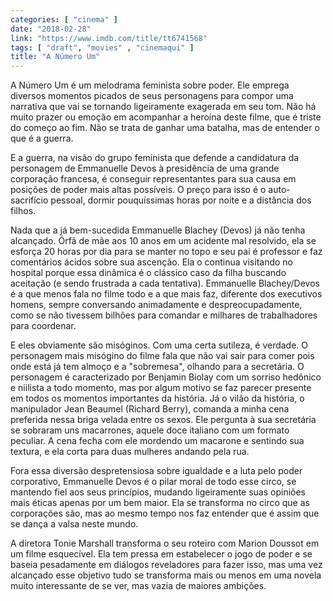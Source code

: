 ```yaml
---
categories: [ "cinema" ]
date: "2018-02-28"
link: "https://www.imdb.com/title/tt6741568"
tags: [ "draft", "movies" , "cinemaqui" ]
title: "A Número Um"
---
```

A Número Um é um melodrama feminista sobre poder. Ele emprega diversos momentos picados de seus personagens para compor uma narrativa que vai se tornando ligeiramente exagerada em seu tom. Não há muito prazer ou emoção em acompanhar a heroína deste filme, que é triste do começo ao fim. Não se trata de ganhar uma batalha, mas de entender o que é a guerra.

E a guerra, na visão do grupo feminista que defende a candidatura da personagem de Emmanuelle Devos à presidência de uma grande corporação francesa, é conseguir representantes para sua causa em posições de poder mais altas possíveis. O preço para isso é o auto-sacrifício pessoal, dormir pouquíssimas horas por noite e a distância dos filhos.

Nada que a já bem-sucedida Emmanuelle Blachey (Devos) já não tenha alcançado. Órfã de mãe aos 10 anos em um acidente mal resolvido, ela se esforça 20 horas por dia para se manter no topo e seu pai é professor e faz comentários ácidos sobre sua ascenção. Ela o continua visitando no hospital porque essa dinâmica é o clássico caso da filha buscando aceitação (e sendo frustrada a cada tentativa). Emmanuelle Blachey/Devos é a que menos fala no filme todo e a que mais faz, diferente dos executivos homens, sempre conversando animadamente e despreocupadamente, como se não tivessem bilhões para comandar e milhares de trabalhadores para coordenar.

E eles obviamente são misóginos. Com uma certa sutileza, é verdade. O personagem mais misógino do filme fala que não vai sair para comer pois onde está já tem almoço e a "sobremesa", olhando para a secretária. O personagem é caracterizado por Benjamin Biolay com um sorriso hedônico e niilista a todo momento, mas por algum motivo se faz parecer presente em todos os momentos importantes da história. Já o vilão da história, o manipulador Jean Beaumel (Richard Berry), comanda a minha cena preferida nessa briga velada entre os sexos. Ele pergunta à sua secretária se sobraram uns macarrones, aquele doce italiano com um formato peculiar. A cena fecha com ele mordendo um macarone e sentindo sua textura, e ela corta para duas mulheres andando pela rua.

Fora essa diversão despretensiosa sobre igualdade e a luta pelo poder corporativo, Emmanuelle Devos é o pilar moral de todo esse circo, se mantendo fiel aos seus princípios, mudando ligeiramente suas opiniões mais éticas apenas por um bem maior. Ela se transforma no circo que as corporações são, mas ao mesmo tempo nos faz entender que é assim que se dança a valsa neste mundo.

A diretora Tonie Marshall transforma o seu roteiro com Marion Doussot em um filme esquecível. Ela tem pressa em estabelecer o jogo de poder e se baseia pesadamente em diálogos reveladores para fazer isso, mas uma vez alcançado esse objetivo tudo se transforma mais ou menos em uma novela muito interessante de se ver, mas vazia de maiores ambições.
